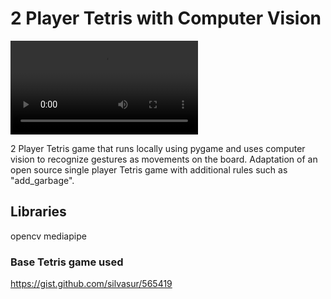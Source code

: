 # 2 Player Tetris with Computer Vision

![](demo.mp4)

2 Player Tetris game that runs locally using pygame and uses computer vision to recognize gestures as movements on the board. Adaptation of an open source single player Tetris game with additional rules such as "add_garbage".

## Libraries
opencv
mediapipe

### Base Tetris game used
https://gist.github.com/silvasur/565419 
